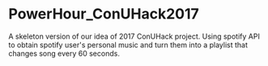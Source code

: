 ﻿# PowerHour_ConUHack2017
A skeleton version of our idea of 2017 ConUHack project.
Using spotify API to obtain spotify user's personal music and turn them into a playlist that changes song every 60 seconds.
